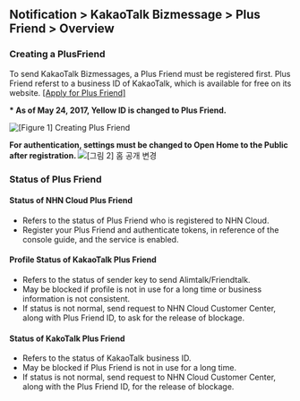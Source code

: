 ## Notification > KakaoTalk Bizmessage > Plus Friend > Overview

### Creating a PlusFriend
To send KakaoTalk Bizmessages, a Plus Friend must be registered first. Plus Friend referst to a business ID of KakaoTalk, which is available for free on its website. <a target="_blank" href="https://center-pf.kakao.com">[Apply for Plus Friend]</a>

<b>* As of May 24, 2017, Yellow ID is changed to Plus Friend.  </b>

![[Figure 1] Creating Plus Friend](http://static.toastoven.net/prod_alimtalk/plus_friend_overview_01.png)

<b> For authentication, settings must be changed to **Open Home to the Public**  after registration. </b>
![[그림 2] 홈 공개 변경](http://static.toastoven.net/prod_alimtalk/plus_friend_overview_02.png)

### Status of Plus Friend
#### Status of NHN Cloud Plus Friend
* Refers to the status of Plus Friend who is registered to NHN Cloud.
* Register your Plus Friend and authenticate tokens, in reference of the console guide, and the service is enabled.

#### Profile Status of KakaoTalk Plus Friend
* Refers to the status of sender key to send Alimtalk/Friendtalk.
* May be blocked if profile is not in use for a long time or business information is not consistent.
* If status is not normal, send request to NHN Cloud Customer Center, along with Plus Friend ID, to ask for the release of blockage.

#### Status of KakoTalk Plus Friend
* Refers to the status of KakaoTalk business ID.
* May be blocked if Plus Friend is not in use for a long time.
* If status is not normal, send request to NHN Cloud Customer Center, along with the Plus Friend ID, for the release of blockage.
